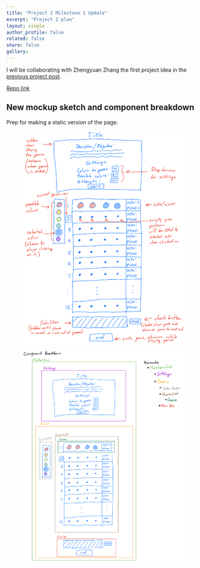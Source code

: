 ```yaml
---
title: "Project 2 Milestone 1 Update"
excerpt: "Project 2 plan"
layout: single
author_profile: false
related: false
share: false
gallery:
---
```


I will be collaborating with Zhengyuan Zhang the first project idea in the [previous project post](/atls5630/2021-11-09-project-2-1).

[Repo link](https://github.com/Myles-Cork/WebFrontEnd-Project2)

## New mockup sketch and component breakdown
Prep for making a static version of the page.

<figure class="align-center">
	<a href="/assets/images/atls5630/project2sketch2.png"><img src="/assets/images/atls5630/project2sketch3.png"></a>
</figure>

<figure class="align-center">
	<a href="/assets/images/atls5630/project2sketch2.png"><img src="/assets/images/atls5630/project2componentbreakdown.png"></a>
</figure>

